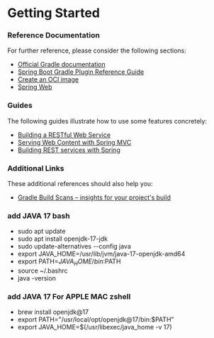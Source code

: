 # Getting Started

### Reference Documentation
For further reference, please consider the following sections:

* [Official Gradle documentation](https://docs.gradle.org)
* [Spring Boot Gradle Plugin Reference Guide](https://docs.spring.io/spring-boot/3.5.7-SNAPSHOT/gradle-plugin)
* [Create an OCI image](https://docs.spring.io/spring-boot/3.5.7-SNAPSHOT/gradle-plugin/packaging-oci-image.html)
* [Spring Web](https://docs.spring.io/spring-boot/3.5.7-SNAPSHOT/reference/web/servlet.html)

### Guides
The following guides illustrate how to use some features concretely:

* [Building a RESTful Web Service](https://spring.io/guides/gs/rest-service/)
* [Serving Web Content with Spring MVC](https://spring.io/guides/gs/serving-web-content/)
* [Building REST services with Spring](https://spring.io/guides/tutorials/rest/)

### Additional Links
These additional references should also help you:

* [Gradle Build Scans – insights for your project's build](https://scans.gradle.com#gradle)


### add JAVA 17 bash
* sudo apt update
* sudo apt install openjdk-17-jdk
* sudo update-alternatives --config java
* export JAVA_HOME=/usr/lib/jvm/java-17-openjdk-amd64
* export PATH=$JAVA_HOME/bin:$PATH
* source ~/.bashrc
* java -version

### add JAVA 17 For APPLE MAC zshell
* brew install openjdk@17
* export PATH="/usr/local/opt/openjdk@17/bin:$PATH"
* export JAVA_HOME=$(/usr/libexec/java_home -v 17)
